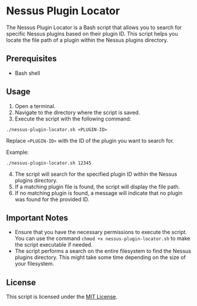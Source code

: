 # Nessus Plugin Locator

The Nessus Plugin Locator is a Bash script that allows you to search for specific Nessus plugins based on their plugin ID. This script helps you locate the file path of a plugin within the Nessus plugins directory.

## Prerequisites

- Bash shell

## Usage

1. Open a terminal.
2. Navigate to the directory where the script is saved.
3. Execute the script with the following command:

`./nessus-plugin-locator.sh <PLUGIN-ID>`

Replace `<PLUGIN-ID>` with the ID of the plugin you want to search for.

Example:

`./nessus-plugin-locator.sh 12345`

4. The script will search for the specified plugin ID within the Nessus plugins directory.
5. If a matching plugin file is found, the script will display the file path.
6. If no matching plugin is found, a message will indicate that no plugin was found for the provided ID.

## Important Notes

- Ensure that you have the necessary permissions to execute the script. You can use the command `chmod +x nessus-plugin-locator.sh` to make the script executable if needed.
- The script performs a search on the entire filesystem to find the Nessus plugins directory. This might take some time depending on the size of your filesystem.

## License

This script is licensed under the [MIT License](LICENSE).


